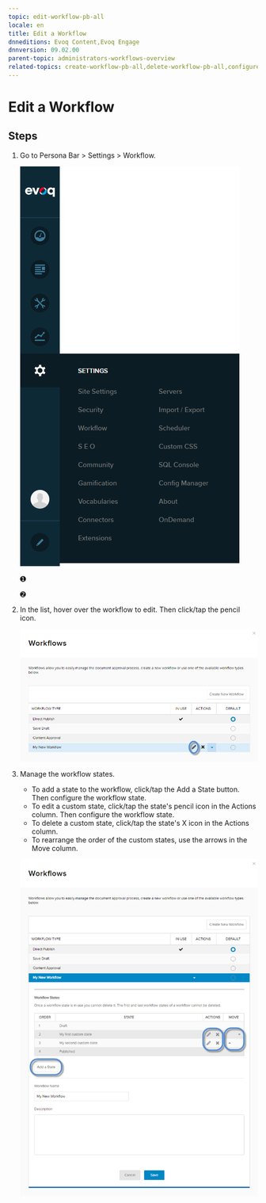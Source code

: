 ```yaml
---
topic: edit-workflow-pb-all
locale: en
title: Edit a Workflow
dnneditions: Evoq Content,Evoq Engage
dnnversion: 09.02.00
parent-topic: administrators-workflows-overview
related-topics: create-workflow-pb-all,delete-workflow-pb-all,configure-workflow-state-pb-all
---
```


# Edit a Workflow

## Steps

1.  Go to Persona Bar \> Settings \> Workflow.
    
    ![Persona Bar > Settings > Workflow](img/scr-pbar-host-Settings-E91.png)
    
    ➊
    
    ➋
    
2.  In the list, hover over the workflow to edit. Then click/tap the pencil icon.
    
      
    
    ![Pencil icon to edit the workflow](img/scr-pb-Workflows-icons-pencil.png)
    
      
    
3.  Manage the workflow states.
    
    *   To add a state to the workflow, click/tap the Add a State button. Then configure the workflow state.
    *   To edit a custom state, click/tap the state's pencil icon in the Actions column. Then configure the workflow state.
    *   To delete a custom state, click/tap the state's X icon in the Actions column.
    *   To rearrange the order of the custom states, use the arrows in the Move column.
    
      
    
    ![Workflow editing form](img/scr-pb-Workflows-EditWorkflow.png)